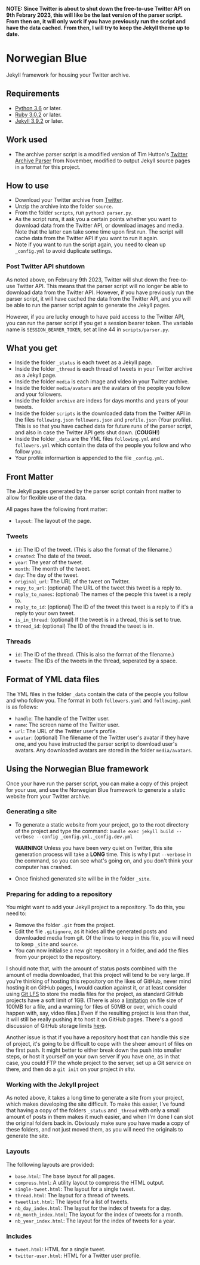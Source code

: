 **NOTE: Since Twitter is about to shut down the free-to-use Twitter API on 9th Febrary 2023, this will like be the last version of the parser script. From then on, it will only work if you have previously run the script and have the data cached. From then, I will try to keep the Jekyll theme up to date.**

# Norwegian Blue

Jekyll framework for housing your Twitter archive.

## Requirements

* [Python 3.6](https://www.python.org) or later.
* [Ruby 3.0.2](https://www.ruby-lang.org/en/) or later.
* [Jekyll 3.9.2](https://jekyllrb.com/news/2022/03/27/jekyll-3-9-2-released/) or later.

## Work used

* The archive parser script is a modified version of Tim Hutton's [Twitter Archive Parser](https://github.com/timhutton/twitter-archive-parser) from November, modified to output Jekyll source pages in a format for this project.

## How to use

* Download your Twitter archive from [Twitter](https://twitter.com/settings/your_twitter_data).
* Unzip the archive into the folder `source`.
* From the folder `scripts`, run `python3 parser.py`.
* As the script runs, it ask you a certain points whether you want to download data from the Twitter API, or download images and media. Note that the latter can take some time upon first run. The script will cache data from the Twitter API if you want to run it again.
* Note if you want to run the script again, you need to clean up `_config.yml` to avoid duplicate settings.

### Post Twitter API shutdown

As noted above, on February 9th 2023, Twitter will shut down the free-to-use Twitter API. This means that the parser script will no longer be able to download data from the Twitter API. However, if you have previously run the parser script, it will have cached the data from the Twitter API, and you will be able to run the parser script again to generate the Jekyll pages.

However, if you are lucky enough to have paid access to the Twitter API, you can run the parser script if you get a session bearer token. The variable name is `SESSION_BEARER_TOKEN`, set at line 44 in `scripts/parser.py`.

## What you get

* Inside the folder `_status` is each tweet as a Jekyll page.
* Inside the folder `_thread` is each thread of tweets in your Twitter archive as a Jekyll page.
* Inside the folder `media` is each image and video in your Twitter archive.
* Inside the folder `media/avatars` are the avatars of the people you follow and your followers.
* Inside the folder `archive` are indexs for days months and years of your tweets.
* Inside the folder `scripts` is the downloaded data from the Twitter API in the files `following.json`  `followers.json` and `profile.json` (Your profile). This is so that you have cached data for future runs of the parser script, and also in case the Twitter API gets shut down. (**COUGH**!)
* Inside the folder `_data` are the YML files `following.yml` and `followers.yml` which contain the data of the people you follow and who follow you.
* Your profile informartion is appended to the file `_config.yml`.

## Front Matter

The Jekyll pages generated by the parser script contain front matter to allow for flexible use of the data.

All pages have the following front matter:

* `layout`: The layout of the page.

### Tweets

* `id`: The ID of the tweet. (This is also the format of the filename.)
* `created`: The date of the tweet.
* `year`: The year of the tweet.
* `month`: The month of the tweet.
* `day`: The day of the tweet.
* `original_url`: The URL of the tweet on Twitter.
* `repy_to_url`: (optional) The URL of the tweet this tweet is a reply to.
* `reply_to_names`: (optional) The names of the people this tweet is a reply to.
* `reply_to_id`: (optional) The ID of the tweet this tweet is a reply to if it's a reply to your own tweet.
* `is_in_thread`: (optional) If the tweet is in a thread, this is set to true.
* `thread_id`: (optional) The ID of the thread the tweet is in.

### Threads

* `id`: The ID of the thread. (This is also the format of the filename.)
* `tweets`: The IDs of the tweets in the thread, seperated by a space.

## Format of YML data files

The YML files in the folder `_data` contain the data of the people you follow and who follow you. The format in both `followers.yaml` and `following.yaml` is as follows:

* `handle`: The handle of the Twitter user.
* `name`: The screen name of the Twitter user.
* `url`: The URL of the Twitter user's profile.
* `avatar`: (optional) The filename of the Twitter user's avatar if they have one, and you have instructed the parser script to download user's avatars. Any downloaded avatars are stored in the folder `media/avatars`.

## Using the Norwegian Blue framework

Once your have run the parser script, you can make a copy of this project for your use, and use the Norwegian Blue framework to generate a static website from your Twitter archive.

### Generating a site

* To generate a static website from your project, go to the root directory of the project and type the command:
  `bundle exec jekyll build --verbose --config _config.yml,_config.dev.yml`

  **WARNING!** Unless you have been *very* quiet on Twitter, this site generation process will take a **LONG** time. This is why I put `--verbose` in the command, so you can see what's going on, and you don't think your computer has crashed.
* Once finished generated site will be in the folder `_site`.

### Preparing for adding to a repository

You might want to add your Jekyll project to a repository. To do this, you need to:

* Remove the folder `.git` from the project.
* Edit the file `.gitignore`, as it hides all the generated posts and downloaded media from git. Of the lines to keep in this file, you will need to keep `_site` and `source`.
* You can now initialise a new git repository in a folder, and add the files from your project to the repository.

I should note that, with the amount of status posts combined with the amount of media downloaded, that this project will tend to be very large. If you're thinking of hosting this repository on the likes of GitHub, never mind hosting it on GitHub pages, I would caution against it, or at least consider using [Git LFS](https://git-lfs.github.com) to store the media files for the project, as standard GitHub projects have a soft limit of 1GB. (There is also a [limitation](https://docs.github.com/en/repositories/working-with-files/managing-large-files/about-large-files-on-github) on file size of 100MB for a file, and a warning for files of 50MB or over, which could happen with, say, video files.) Even if the resulting project is less than that, it will still be really pushing it to host it on GitHub pages. There's a good discussion of GitHub storage limits [here](https://stackoverflow.com/questions/38768454/repository-size-limits-for-github-com).

Another issue is that if you have a repository host that can handle this size of project, it's going to be difficult to cope with the sheer amount of files on the first push. It might better to either break down the push into smaller steps, or host it yourself on your own server if you have one, as in that case, you could FTP the whole project to the server, set up a Git service on there, and then do a `git init` on your project *in situ*.

### Working with the Jekyll project

As noted above, it takes a long time to generate a site from your project, which makes developing the site difficult. To make this easier, I've found that having a copy of the folders `_status` and `_thread` with only a small amount of posts in them makes it much easier, and when I'm done I can slot the original folders back in. Obviously make sure you have made a copy of these folders, and not just moved them, as you will need the originals to generate the site.

### Layouts

The folllowing layouts are provided:

* `base.html`: The base layout for all pages.
* `compress.html`: A utility layout to compress the HTML output.
* `single-tweet.html`: The layout for a single tweet.
* `thread.html`: The layout for a thread of tweets.
* `tweetlist.html`: The layout for a list of tweets.
* `nb_day_index.html`: The layout for the index of tweets for a day.
* `nb_month_index.html`: The layout for the index of tweets for a month.
* `nb_year_index.html`: The layout for the index of tweets for a year.

### Includes

* `tweet.html`: HTML for a single tweet.
* `twitter-user.html`: HTML for a Twitter user profile.
